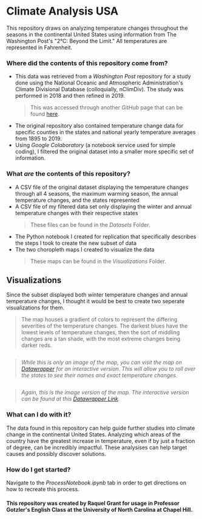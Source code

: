 # Climate Analysis USA

This repository draws on analyzing temperature changes throughout the seasons in the continental United States using information from The Washington Post's "2°C: Beyond the Limit." All temperatures are represented in Fahrenheit. 
 
### Where did the contents of this repository come from?

- This data was retrieved from a *Washington Post* repository for a study done using the National Oceanic and Atmospheric Administration's Climate Divisional Database (colloquially, nClimDiv). The study was performed in 2018 and then refined in 2019.
   > This was accessed through another *GitHub* page that can be found [here](https://github.com/washingtonpost/data-2C-beyond-the-limit-usa).
- The original repository also contained temperature change data for specific counties in the states and national yearly temperature averages from 1895 to 2019.
- Using *Google Colaboratory* (a notebook service used for simple coding), I filtered the original dataset into a smaller more specific set of information. 

### What *are* the contents of this repository?

-  A CSV file of the original dataset displaying the temperature changes through all 4 seasons, the maximum warming season, the annual temperature changes, and the states represented
-  A CSV file of my filtered data set only displaying the winter and annual temperature changes with their respective states
   > These files can be found in the *Datasets* Folder.
- The Python notebook I created for replication that specifically describes the steps I took to create the new subset of data  
- The two choropleth maps I created to visualize the data
   > These maps can be found in the *Visualizations* Folder.

## Visualizations

Since the subset displayed both winter temperature changes and annual temperature changes, I thought it would be best to create two seperate visualizations for them. 

>The map houses a gradient of colors to represent the differing severities of the temperature changes. The darkest blues have the lowest levels of temperature changes, then the sort of middling changes are a tan shade, with the most extreme changes being darker reds.

<noscript><img src="https://datawrapper.dwcdn.net/EWX4t/full.png" alt="" /></noscript></div>


>*While this is only an image of the map, you can visit the map on [Datawrapper](https://www.datawrapper.de/_/EWX4t/) for an interactive version. This will allow you to roll over the states to see their names and exact temperature changes.*

<noscript><img src="https://datawrapper.dwcdn.net/XBE66/full.png" alt="" /></noscript></div>

>*Again, this is the image version of the map. The interactive version can be found at this [Datawrapper Link](https://www.datawrapper.de/_/XBE66/).*


### What can I do with it?

The data found in this repository can help guide further studies into climate change in the continental United States. Analyzing which areas of the country have the greatest increase in temperature, even if by just a fraction of degree, can be incredibly impactful. These analysises can help target causes and possibly discover solutions.

### How do I get started?

Navigate to the *ProcessNotebook.ipynb* tab in order to get directions on how to recreate this process. 
#### This repository was created by Raquel Grant for usage in Professor Gotzler's English Class at the University of North Carolina at Chapel Hill. 
